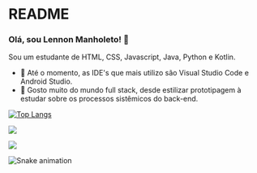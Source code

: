 # README

### Olá, sou Lennon Manholeto! 👋
Sou um estudante de HTML, CSS, Javascript, Java, Python e Kotlin.

- 🔭 Até o momento, as IDE's que mais utilizo são Visual Studio Code e Android Studio.
- 🌱 Gosto muito do mundo full stack, desde estilizar prototipagem à estudar sobre os processos sistêmicos do back-end.
 

[![Top Langs](https://github-readme-stats.vercel.app/api/top-langs/?username=Lennonmanholeto&layout=compact)](https://github.com/anuraghazra/github-readme-stats)

[<img src="https://img.icons8.com/ios-glyphs/40/000000/github.png" />](https://github.com/Lennonmanholeto)

[<img src="https://img.shields.io/badge/linkedin-%230077B5.svg?&style=for-the-badge&logo=linkedin&logoColor=white" />](https://www.linkedin.com/in/lennon-manholeto-72797a190/) 

![Snake animation](https://github.com/lennonmanholeto/lennonmanholeto/blob/output/github-contribution-grid-snake.svg)

